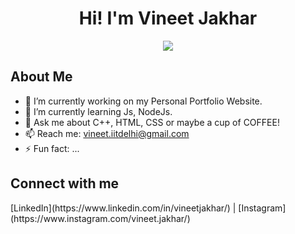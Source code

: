 
<h1 align="center">Hi! I'm Vineet Jakhar</h1>
<p align="center"><img src="https://komarev.com/ghpvc/?username=Vineet-Jakhar&color=orange"> </p>

<h2>About Me</h2>

- 🔭 I’m currently working on my Personal Portfolio Website.
- 🌱 I’m currently learning Js, NodeJs.
- 💬 Ask me about C++, HTML, CSS or maybe a cup of COFFEE!
- 📫 Reach me:  vineet.iitdelhi@gmail.com 
- ⚡ Fun fact: ...

<h2>Connect with me</h2>
[LinkedIn](https://www.linkedin.com/in/vineetjakhar/) | [Instagram](https://www.instagram.com/vineet.jakhar/)
